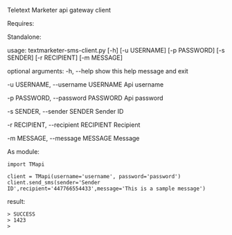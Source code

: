 Teletext Marketer api gateway client

Requires:




Standalone:

usage: textmarketer-sms-client.py [-h] [-u USERNAME] [-p PASSWORD] [-s SENDER]
                                  [-r RECIPIENT] [-m MESSAGE]

optional arguments:
  -h, --help            show this help message and exit

  -u USERNAME, --username USERNAME
                        Api username

  -p PASSWORD, --password PASSWORD
                        Api password

  -s SENDER, --sender SENDER
                        Sender ID
 
  -r RECIPIENT, --recipient RECIPIENT
                        Recipient
 
  -m MESSAGE, --message MESSAGE
                        Message


As module:
```
import TMapi

client = TMapi(username='username', password='password')
client.send_sms(sender='Sender ID',recipient='447766554433',message='This is a sample message')
```

result:

```
> SUCCESS
> 1423
>

```
